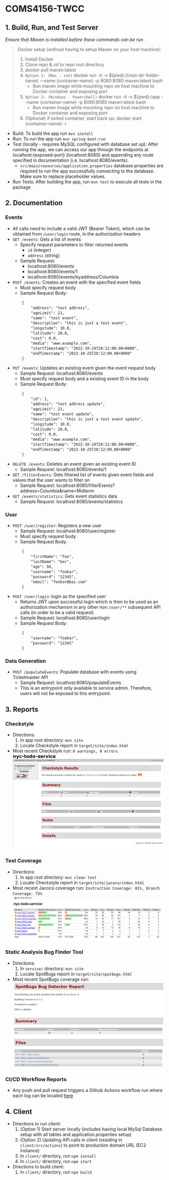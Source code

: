# COMS4156-TWCC

## 1. Build, Run, and Test Server
*Ensure that Maven is installed before these commands can be run*
> Docker setup (without having to setup Maven on your host machine):
> 1. Install Docker
> 2. Clone repo & cd to repo root directory
> 3. docker pull maven:latest
> 4. `Option 1: (Mac - zsh)` docker run -it -v $(pwd):/{root-dir-folder-name} --name {container-name} -p 8080:8080 maven:latest bash 
>       - Run maven image while mounting repo on host machine to Docker container and exposing port
> 5. `Option 2: (Windows - Powershell)` docker run -it -v ${pwd}:/app --name {container-name} -p 8080:8080 maven:latest bash
>       - Run maven image while mounting repo on host machine to Docker container and exposing port
> 6. (Optional) if exited container, start back up: docker start {container-name} -i
- Build: To build the app run `mvn install`
- Run: To run the app run `mvn spring-boot:run`
- Test (locally - requires MySQL configured with database set up): After running the app, we can access our app through the endpoints at localhost:{exposed-port} (localhost:8080) and appending any route specified in documentation (i.e. localhost:8080/events).
    - `src/main/resources/application.properties` database properties are required to run the app successfully connecting to the database. Make sure to replace placeholder values.
- Run Tests: After building the app, run `mvn test` to execute all tests in the package

## 2. Documentation
### **Events**
- All calls need to include a valid JWT (Bearer Token), which can be obtained from `/user/login` route, in the authorization headers
- `GET /events`: Gets a list of events
    - Specify request parameters to filter returned events
        - `id` (integer)
        - `address` (string)
    - Sample Request:
        - localhost:8080/events
        - localhost:8080/events/1
        - localhost:8080/events/byaddress/Columbia
- `POST /events`: Creates an event with the specified event fields
    - Must specify request body
    - Sample Request Body: 
    ```
        {
            "address": "test address",
            "ageLimit": 21,
            "name": "test event",
            "description": "this is just a test event",
            "longitude": 10.0,
            "latitude": 20.0,
            "cost": 0.0,
            "media": "www.example.com",
            "startTimestamp": "2022-10-24T20:12:00.00+0000",
            "endTimestamp": "2022-10-25T20:12:00.00+0000"    
        }
     ```
- `PUT /events`: Updates an existing event given the event request body
    - Sample Request: localhost:8080/events
    - Must specify request body and a existing event ID in the body
    - Sample Request Body:
    ```
        {
            "id": 1,
            "address": "test address update",
            "ageLimit": 21,
            "name": "test event update",
            "description": "this is just a test event update",
            "longitude": 10.0,
            "latitude": 20.0,
            "cost": 0.0,
            "media": "www.example.com",
            "startTimestamp": "2022-10-24T20:12:00.00+0000",
            "endTimestamp": "2022-10-25T20:12:00.00+0000"    
        }
     ```
- `DELETE /events`: Deletes an event given an existing event ID
    - Sample Request: localhost:8080/events/1
- `GET /filterEvents`: Gets filtered list of events given event fields and values that the user wants to filter on
    - Sample Request: localhost:8080/filterEvents?address=Columbia&name=Midterm
- `GET /events/statistics`: Gets event statistics data
    - Sample Request: localhost:8080/events/statistics

### **User**
- `POST /user/register`: Registers a new user
    - Sample Request: localhost:8080/user/register
    - Must specify request body
    - Sample Request Body:
    ```
        {
            "firstName": "foo",
            "lastName": "bar",
            "age": 50,
            "username": "foobar",
            "password": "12345",
            "email": "foobar@baz.com"
        }
    ```
- `POST /user/login`: login as the specified user
    - Returns JWT upon successful login which is then to be used as an authorization mechanism in any other non `/user/**` subsequent API calls (in order to be a valid request)
    - Sample Request: localhost:8080/user/login
    - Sample Request Body:
    ```
        {
            "username": "foobar",
            "password": "12345"
        }
    ```

### **Data Generation**
- `POST /populateEvents`: Populate database with events using Ticketmaster API
    - Sample Request: localhost:8080/populateEvents
    - This is an entrypoint only available to service admin. Therefore, users will not be exposed to this entrypoint.

## 3. Reports
### Checkstyle
- Directions:
    1. In app root directory: `mvn site`
    2. Locate Checkstyle report in `target/site/index.html`
- Most recent Checkstyle run: `0 warnings, 0 errors`
    ![Checkstyle report](./service/reports/t3-checkstyle-report.png)

### Test Coverage
- Directions:
    1. In app root directory: `mvn clean test`
    2. Locate Checkstyle report in `target/site/jacoco/index.html`
- Most recent Jacoco coverage run: `Instruction Coverage: 81%, Branch Coverage: 73%`
    ![Coverage report](./service/reports/t5-test-coverage-report.png)

### Static Analysis Bug Finder Tool
- Directions:
    1. In `service/` directory: `mvn site`
    2. Locate SpotBugs report in `target/site/spotbugs.html`
- Most recent SpotBugs coverage run:
    ![Coverage report](./service/reports/t5-static-analysis-bug-finder-report.png)

### CI/CD Workflow Reports
- Any push and pull request triggers a Github Actions workflow run where each log can be located [here](https://github.com/mchen132/COMS4156-TWCC/actions/workflows/ci_cd_workflow.yml)

## 4. Client
- Directions to run client:
    1. (Option 1) Start server locally (includes having local MySql Database setup with all tables and application.properties setup)
    1. (Option 2) Updating API calls in client (residing in `client/src/actions`) to point to production domain URL (EC2 instance)
    2. In `client/` directory, run `npm install`
    3. In `client/` directory, run `npm start`
- Directions to build client:
    1. In `client/` directory, run `npm build`